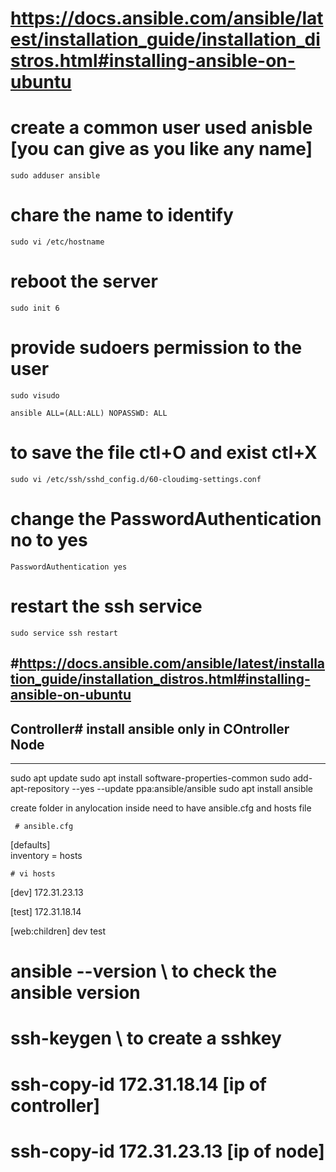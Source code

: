 # https://docs.ansible.com/ansible/latest/installation_guide/installation_distros.html#installing-ansible-on-ubuntu


# create a common user used anisble [you can give as you like any name]
	sudo adduser ansible
# chare the name to identify
	sudo vi /etc/hostname
# reboot the server  
	sudo init 6
# provide sudoers permission to the user
   	sudo visudo

	ansible ALL=(ALL:ALL) NOPASSWD: ALL

# to save the file ctl+O and exist ctl+X

	sudo vi /etc/ssh/sshd_config.d/60-cloudimg-settings.conf

# change the PasswordAuthentication no to yes
	PasswordAuthentication yes

# restart the ssh service
	sudo service ssh restart

#https://docs.ansible.com/ansible/latest/installation_guide/installation_distros.html#installing-ansible-on-ubuntu
----------------------------------------------------------
## Controller# install ansible only in COntroller Node
----------------------------------------------------------
 sudo apt update
 sudo apt install software-properties-common
 sudo add-apt-repository --yes --update ppa:ansible/ansible
 sudo apt install ansible


create folder in anylocation inside need to have ansible.cfg and hosts file

	 # ansible.cfg
[defaults]                                                                                                            
inventory      = hosts	

	# vi hosts
[dev]
172.31.23.13

[test]
172.31.18.14

[web:children]
dev
test

#  ansible --version  \\ to check the ansible version

#  ssh-keygen  \\ to create a sshkey
#  ssh-copy-id 172.31.18.14 [ip of controller]
#  ssh-copy-id 172.31.23.13 [ip of node]
